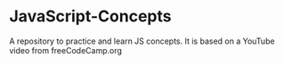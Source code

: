 # JavaScript-Concepts
A repository to practice and learn JS concepts. It is based on a YouTube video from freeCodeCamp.org
